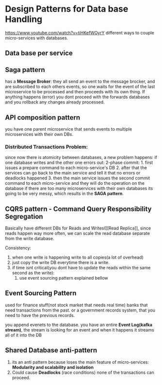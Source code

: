 # Design Patterns for Data base Handling
https://www.youtube.com/watch?v=tiHKefWOyrY
different ways to couple micro-services with databases.
## Data base per service

## Saga pattern
has a **Message Broker**:
	they all send an event to the message brocker, and are subscribed to each others events, so one waits for the event of the last microservice to be processed and then proceeds with its own thing. If anything happens (error) you dont proceed with the forwards databases and you rollback any changes already processed.
## API composition pattern
you have one parent microservice that sends events to multiple microservices with their own DBs.
### Distributed Transactions Problem:
since now there is atomicity between databases, a new problem happens: if one database writes and the other one errors out:
	2-phase commit: 
		1. first issues a prepare command to each micro-service's DB
		2. after that the services can go back to the main service and tell it that no errors or deadlocks happened
		3. then the main service issues the second commit command to each micro-service and they will do the operation on the database
	if there are too many microservices with their own databases its going to be very messy, which results in the **SAGA pattern**.

## CQRS pattern - Command Query Responsibility Segregation
Basically have different DBs for Reads and Writes([[Read Replica]], since reads happen way more often, we can scale the read database separate from the write database.

Consistency:
1. when one write is happening write to all copies(a lot of overhead)
2. just copy the write DB everytime there is a write.
3. if time isnt critical(you dont have to update the reads within the same second as the write):
	1. use event sourcing pattern explained bellow

## Event Sourcing Pattern
used for finance stuff(not stock market that needs real time) banks that need transactions from the past. or a government records system, that you need to have the previous records.

you append evenets to the database.
you have an entire **Event Log(kafka stream)**, the stream is looking for an event and when it happens it streams all of it into the DB
## Shared Database anti-pattern
1. its an anti pattern because loses the main feature of micro-services: **Modularity and scalability and isolation**
2. Could cause **Deadlocks** (race conditions) none of the transactions can proceed.